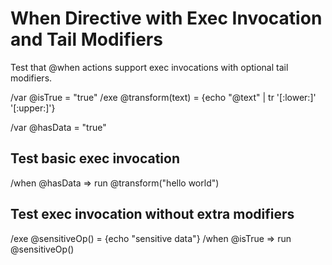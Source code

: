 # When Directive with Exec Invocation and Tail Modifiers

Test that @when actions support exec invocations with optional tail modifiers.

/var @isTrue = "true"
/exe @transform(text) = {echo "@text" | tr '[:lower:]' '[:upper:]'}

/var @hasData = "true"

## Test basic exec invocation
/when @hasData => run @transform("hello world")

## Test exec invocation without extra modifiers
/exe @sensitiveOp() = {echo "sensitive data"}
/when @isTrue => run @sensitiveOp()
